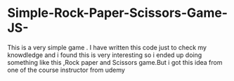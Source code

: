 # Simple-Rock-Paper-Scissors-Game-JS-
<p>This is a very simple game . I  have written this code just to check my knowdledge and i found this is very interesting so i ended up doing something like this ,Rock paper and Scissors game.But i got this idea from one of the course instructor from udemy</p>


